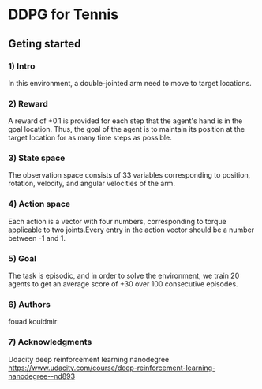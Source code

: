# DDPG for Tennis

## Geting started
### 1) Intro
In this environment, a double-jointed arm need to move to target locations.

### 2) Reward
A reward of +0.1 is provided for each step that the agent's hand is in the goal location. Thus, the goal of the agent is to maintain its position at the target location for as many time steps as possible.

### 3) State space
The observation space consists of 33 variables corresponding to position, rotation, velocity, and angular velocities of the arm.

### 4) Action space
Each action is a vector with four numbers, corresponding to torque applicable to two joints.Every entry in the action vector should be a number between -1 and 1.

### 5) Goal
The task is episodic, and in order to solve the environment, we train 20 agents to get an average score of +30 over 100 consecutive episodes.

### 6) Authors
fouad kouidmir

### 7) Acknowledgments
Udacity deep reinforcement learning nanodegree https://www.udacity.com/course/deep-reinforcement-learning-nanodegree--nd893
